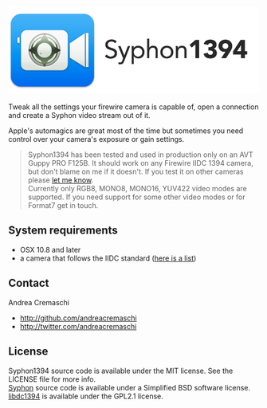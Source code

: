 ![Syphon1394](https://raw.githubusercontent.com/andreacremaschi/Syphon1394/master/AppTitle.png)

Tweak all the settings your firewire camera is capable of, open a connection and create a Syphon video stream out of it.

Apple's automagics are great most of the time but sometimes you need control over your camera's exposure or gain settings. 

> Syphon1394 has been tested and used in production only on an AVT Guppy PRO F125B. It should work on any Firewire IIDC 1394 camera, but don't blame on me if it doesn't. If you test it on other cameras please [let me know](https://github.com/andreacremaschi/Syphon1394/issues/1).  
> Currently only RGB8, MONO8, MONO16, YUV422 video modes are supported. If you need support for some other video modes or for Format7 get in touch.

## System requirements

- OSX 10.8 and later
- a camera that follows the IIDC standard ([here is a list](http://damien.douxchamps.net/ieee1394/cameras/))

## Contact

Andrea Cremaschi

- http://github.com/andreacremaschi
- http://twitter.com/andreacremaschi

## License

Syphon1394 source code is available under the MIT license. See the LICENSE file for more info.  
[Syphon](http://syphon.v002.info) source code is available under a Simplified BSD software license.  
[libdc1394](http://damien.douxchamps.net/ieee1394/libdc1394/) is available under the GPL2.1 license.  
